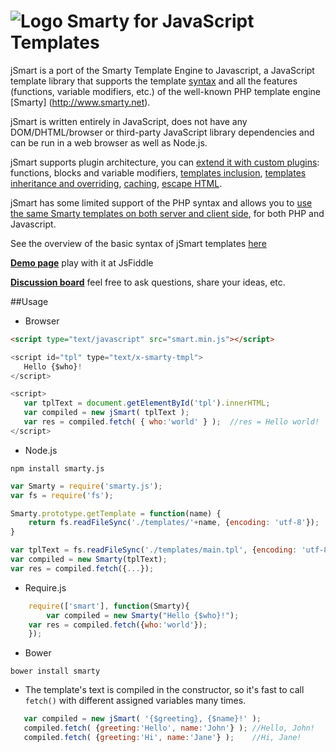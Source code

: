 # ![Logo](https://raw.githubusercontent.com/miroshnikov/jsmart/master/jsmartlogo.gif) Smarty for JavaScript Templates

jSmart is a port of the Smarty Template Engine to Javascript, a JavaScript template library that supports the template [syntax](https://github.com/miroshnikov/jsmart/blob/wiki/syntax.md) and all the features (functions, variable modifiers, etc.) of the well-known PHP template engine [Smarty] (http://www.smarty.net). 

jSmart is written entirely in JavaScript, does not have any DOM/DHTML/browser or third-party JavaScript library dependencies and can be run in a web browser as well as Node.js.

jSmart supports plugin architecture, you can [extend it with custom plugins](https://github.com/miroshnikov/jsmart/blob/wiki/CreatePlugin.md): functions, blocks and variable modifiers, [templates inclusion](https://github.com/miroshnikov/jsmart/blob/wiki/IncludeTemplates.md), [templates inheritance and overriding](https://github.com/miroshnikov/jsmart/blob/wiki/Template_inheritance.md), [caching](https://github.com/miroshnikov/jsmart/blob/wiki/caching.md), [escape HTML](https://github.com/miroshnikov/jsmart/blob/wiki/escape_html.md).

jSmart has some limited support of the PHP syntax and allows you to [use the same Smarty templates on both server and client side](https://github.com/miroshnikov/jsmart/blob/wiki/Smarty_template_in_javascript.md), for both PHP and Javascript.

See the overview of the basic syntax of jSmart templates [here](https://github.com/miroshnikov/jsmart/blob/wiki/syntax.md)

[**Demo page**](https://jsfiddle.net/miroshnikov/6tfz9p3z/1/) play with it at JsFiddle

[**Discussion board**](http://groups.google.com/group/jsmartdiscussion) feel free to ask questions, share your ideas, etc.

##Usage

* Browser
```html
<script type="text/javascript" src="smart.min.js"></script>
```
```javascript
<script id="tpl" type="text/x-smarty-tmpl">
   Hello {$who}!
</script>

<script>
   var tplText = document.getElementById('tpl').innerHTML;
   var compiled = new jSmart( tplText );
   var res = compiled.fetch( { who:'world' } );  //res = Hello world!
</script>
```

* Node.js
```
npm install smarty.js
```
```javascript
var Smarty = require('smarty.js');
var fs = require('fs');

Smarty.prototype.getTemplate = function(name) {
    return fs.readFileSync('./templates/'+name, {encoding: 'utf-8'});
}

var tplText = fs.readFileSync('./templates/main.tpl', {encoding: 'utf-8'});
var compiled = new Smarty(tplText);
var res = compiled.fetch({...});
```

* Require.js
```javascript
    require(['smart'], function(Smarty){
        var compiled = new Smarty("Hello {$who}!");
	var res = compiled.fetch({who:'world'});
    });
```

* Bower
```
bower install smarty
```

* The template's text is compiled in the constructor, so it's fast to call ```fetch()``` with different assigned variables many times.
```javascript
   var compiled = new jSmart( '{$greeting}, {$name}!' );
   compiled.fetch( {greeting:'Hello', name:'John'} ); //Hello, John!
   compiled.fetch( {greeting:'Hi', name:'Jane'} );    //Hi, Jane!
```
